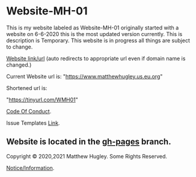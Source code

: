 # Website-MH-01
This is my website labeled as Website-MH-01 originally started with a website on 6-6-2020 this is the most updated version currently. This is description is Temporary. This website is in progress all things are subject to change.

[Website link/url](https://mhmatthewhugley.github.io/Website-MH-01) (auto redirects to appropriate url even if domain name is changed.)

Current Website url is: "https://www.matthewhugley.us.eu.org"

Shortened url is:

"https://tinyurl.com/WMH01"

[Code Of Conduct](./CODE_OF_CONDUCT.md).

Issue Templates [Link](./.github/ISSUE_TEMPLATE).

## Website is located in the [gh-pages](https://github.com/mhmatthewhugley/website-mh-01/tree/gh-pages) branch.

Copyright © 2020,2021 Matthew Hugley. Some Rights Reserved.

[Notice/Information](./gh-pages/NOTICE.txt).

